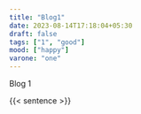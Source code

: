 ```yaml
---
title: "Blog1"
date: 2023-08-14T17:18:04+05:30
draft: false
tags: ["1", "good"]
mood: ["happy"]
varone: "one"
---
```


Blog 1


 {{< sentence  >}}
